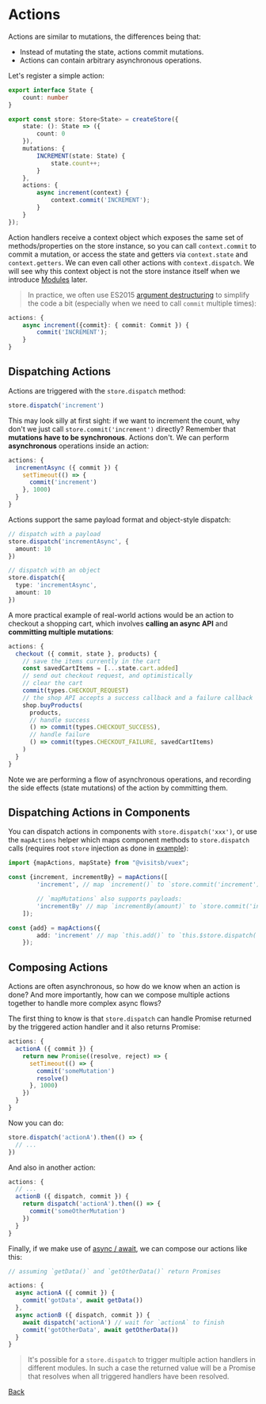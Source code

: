 # Actions

Actions are similar to mutations, the differences being that:

- Instead of mutating the state, actions commit mutations.
- Actions can contain arbitrary asynchronous operations.

Let's register a simple action:

``` ts
export interface State {
    count: number
}

export const store: Store<State> = createStore({
    state: (): State => ({
        count: 0
    }),
    mutations: {
        INCREMENT(state: State) {
            state.count++;
        }
    },
    actions: {
        async increment(context) {
            context.commit('INCREMENT');
        }
    }
});
```

Action handlers receive a context object which exposes the same set of methods/properties on the store instance, so you can call `context.commit` to commit a mutation, or access the state and getters via `context.state` and `context.getters`. We can even call other actions with `context.dispatch`. We will see why this context object is not the store instance itself when we introduce [Modules](modules.md) later.

> In practice, we often use ES2015 [argument destructuring](https://github.com/lukehoban/es6features#destructuring) to simplify the code a bit (especially when we need to call `commit` multiple times):

``` ts
actions: {
    async increment({commit}: { commit: Commit }) {
        commit('INCREMENT');
    }
}
```

## Dispatching Actions

Actions are triggered with the `store.dispatch` method:

``` ts
store.dispatch('increment')
```

This may look silly at first sight: if we want to increment the count, why don't we just call `store.commit('increment')` directly? Remember that **mutations have to be synchronous**. Actions don't. We can perform **asynchronous** operations inside an action:

``` ts
actions: {
  incrementAsync ({ commit }) {
    setTimeout(() => {
      commit('increment')
    }, 1000)
  }
}
```

Actions support the same payload format and object-style dispatch:

``` ts
// dispatch with a payload
store.dispatch('incrementAsync', {
  amount: 10
})

// dispatch with an object
store.dispatch({
  type: 'incrementAsync',
  amount: 10
})
```

A more practical example of real-world actions would be an action to checkout a shopping cart, which involves **calling an async API** and **committing multiple mutations**:

``` ts
actions: {
  checkout ({ commit, state }, products) {
    // save the items currently in the cart
    const savedCartItems = [...state.cart.added]
    // send out checkout request, and optimistically
    // clear the cart
    commit(types.CHECKOUT_REQUEST)
    // the shop API accepts a success callback and a failure callback
    shop.buyProducts(
      products,
      // handle success
      () => commit(types.CHECKOUT_SUCCESS),
      // handle failure
      () => commit(types.CHECKOUT_FAILURE, savedCartItems)
    )
  }
}
```

Note we are performing a flow of asynchronous operations, and recording the side effects (state mutations) of the action by committing them.

## Dispatching Actions in Components

You can dispatch actions in components with `store.dispatch('xxx')`, or use the `mapActions` helper which maps component methods to `store.dispatch` calls (requires root `store` injection as done in [example](../index.md)):

``` ts
import {mapActions, mapState} from "@visitsb/vuex";

const {increment, incrementBy} = mapActions([
        'increment', // map `increment()` to `store.commit('increment')`

        // `mapMutations` also supports payloads:
        'incrementBy' // map `incrementBy(amount)` to `store.commit('incrementBy', amount)`
    ]);

const {add} = mapActions({
        add: 'increment' // map `this.add()` to `this.$store.dispatch('increment')`
    });
```

## Composing Actions

Actions are often asynchronous, so how do we know when an action is done? And more importantly, how can we compose multiple actions together to handle more complex async flows?

The first thing to know is that `store.dispatch` can handle Promise returned by the triggered action handler and it also returns Promise:

``` ts
actions: {
  actionA ({ commit }) {
    return new Promise((resolve, reject) => {
      setTimeout(() => {
        commit('someMutation')
        resolve()
      }, 1000)
    })
  }
}
```

Now you can do:

``` ts
store.dispatch('actionA').then(() => {
  // ...
})
```

And also in another action:

``` ts
actions: {
  // ...
  actionB ({ dispatch, commit }) {
    return dispatch('actionA').then(() => {
      commit('someOtherMutation')
    })
  }
}
```

Finally, if we make use of [async / await](https://tc39.github.io/ecmascript-asyncawait/), we can compose our actions like this:

``` ts
// assuming `getData()` and `getOtherData()` return Promises

actions: {
  async actionA ({ commit }) {
    commit('gotData', await getData())
  },
  async actionB ({ dispatch, commit }) {
    await dispatch('actionA') // wait for `actionA` to finish
    commit('gotOtherData', await getOtherData())
  }
}
```

> It's possible for a `store.dispatch` to trigger multiple action handlers in different modules. In such a case the returned value will be a Promise that resolves when all triggered handlers have been resolved.

[Back](index.md)